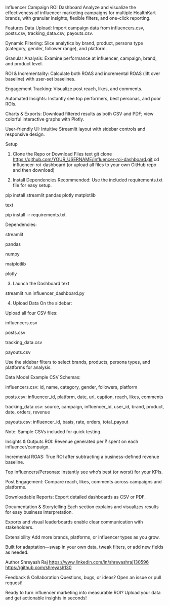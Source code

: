 Influencer Campaign ROI Dashboard
Analyze and visualize the effectiveness of influencer marketing campaigns for multiple HealthKart brands, with granular insights, flexible filters, and one-click reporting.

Features
Data Upload: Import campaign data from influencers.csv, posts.csv, tracking_data.csv, payouts.csv.

Dynamic Filtering: Slice analytics by brand, product, persona type (category, gender, follower range), and platform.

Granular Analysis: Examine performance at influencer, campaign, brand, and product level.

ROI & Incrementality: Calculate both ROAS and incremental ROAS (lift over baseline) with user-set baselines.

Engagement Tracking: Visualize post reach, likes, and comments.

Automated Insights: Instantly see top performers, best personas, and poor ROIs.

Charts & Exports: Download filtered results as both CSV and PDF; view colorful interactive graphs with Plotly.

User-friendly UI: Intuitive Streamlit layout with sidebar controls and responsive design.

Setup
1. Clone the Repo or Download Files
text
git clone https://github.com/YOUR_USERNAME/influencer-roi-dashboard.git
cd influencer-roi-dashboard
(or upload all files to your own GitHub repo and then download)

2. Install Dependencies
Recommended: Use the included requirements.txt file for easy setup.


pip install streamlit pandas plotly matplotlib


text

pip install -r requirements.txt


Dependencies:

streamlit

pandas

numpy

matplotlib

plotly

3. Launch the Dashboard
text


streamlit run influencer_dashboard.py


4. Upload Data
On the sidebar:

Upload all four CSV files:

influencers.csv

posts.csv

tracking_data.csv

payouts.csv

Use the sidebar filters to select brands, products, persona types, and platforms for analysis.

Data Model
Example CSV Schemas:

influencers.csv:
id, name, category, gender, followers, platform

posts.csv:
influencer_id, platform, date, url, caption, reach, likes, comments

tracking_data.csv:
source, campaign, influencer_id, user_id, brand, product, date, orders, revenue

payouts.csv:
influencer_id, basis, rate, orders, total_payout

Note: Sample CSVs included for quick testing.

Insights & Outputs
ROI: Revenue generated per ₹ spent on each influencer/campaign.

Incremental ROAS: True ROI after subtracting a business-defined revenue baseline.

Top Influencers/Personas: Instantly see who’s best (or worst) for your KPIs.

Post Engagement: Compare reach, likes, comments across campaigns and platforms.

Downloadable Reports: Export detailed dashboards as CSV or PDF.

Documentation & Storytelling
Each section explains and visualizes results for easy business interpretation.

Exports and visual leaderboards enable clear communication with stakeholders.

Extensibility
Add more brands, platforms, or influencer types as you grow.

Built for adaptation—swap in your own data, tweak filters, or add new fields as needed.


Author
Shreyash Raj
https://www.linkedin.com/in/shreyashraj130596
https://github.com/shreyash130

Feedback & Collaboration
Questions, bugs, or ideas? Open an issue or pull request!

Ready to turn influencer marketing into measurable ROI? Upload your data and get actionable insights in seconds!